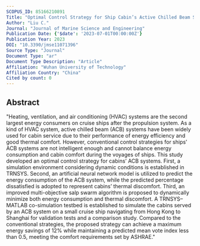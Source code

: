 ```yaml
---
SCOPUS_ID: 85166210891
Title: "Optimal Control Strategy for Ship Cabin’s Active Chilled Beam System Using Improved Multi-Objective Salp Swarm Algorithm"
Author: "Liu C."
Journal: "Journal of Marine Science and Engineering"
Publication Date: {'$date': '2023-07-01T00:00:00Z'}
Publication Year: 2023
DOI: "10.3390/jmse11071396"
Source Type: "Journal"
Document Type: "ar"
Document Type Description: "Article"
Affiliation: "Wuhan University of Technology"
Affiliation Country: "China"
Cited by count: 0
---
```


## Abstract
"Heating, ventilation, and air conditioning (HVAC) systems are the second largest energy consumers on cruise ships after the propulsion system. As a kind of HVAC system, active chilled beam (ACB) systems have been widely used for cabin service due to their performance of energy efficiency and good thermal comfort. However, conventional control strategies for ships’ ACB systems are not intelligent enough and cannot balance energy consumption and cabin comfort during the voyages of ships. This study developed an optimal control strategy for cabins’ ACB systems. First, a simulation environment considering dynamic conditions is established in TRNSYS. Second, an artificial neural network model is utilized to predict the energy consumption of the ACB system, while the predicted percentage dissatisfied is adopted to represent cabins’ thermal discomfort. Third, an improved multi-objective salp swarm algorithm is proposed to dynamically minimize both energy consumption and thermal discomfort. A TRNSYS–MATLAB co-simulation testbed is established to simulate the cabins served by an ACB system on a small cruise ship navigating from Hong Kong to Shanghai for validation tests and a comparison study. Compared to the conventional strategies, the proposed strategy can achieve a maximum energy savings of 12% while maintaining a predicted mean vote index less than 0.5, meeting the comfort requirements set by ASHRAE."
